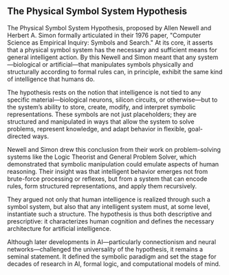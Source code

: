 
## The Physical Symbol System Hypothesis

The Physical Symbol System Hypothesis, proposed by Allen Newell and Herbert A. Simon formally articulated
in their 1976 paper, "Computer Science as Empirical Inquiry: Symbols and Search." At its core, it asserts that
a physical symbol system has the necessary and sufficient means for general intelligent action. By this
Newell and Simon meant that any system—biological or artificial—that manipulates symbols physically and
structurally according to formal rules can, in principle, exhibit the same kind of intelligence that humans do.

The hypothesis rests on the notion that intelligence is not tied to any specific material—biological
neurons, silicon circuits, or otherwise—but to the system’s ability to store, create, modify, and interpret
symbolic representations. These symbols are not just placeholders; they are structured and manipulated
in ways that allow the system to solve problems, represent knowledge, and adapt behavior in flexible,
goal-directed ways.

Newell and Simon drew this conclusion from their work on problem-solving systems like the Logic Theorist
and General Problem Solver, which demonstrated that symbolic manipulation could emulate aspects of human
reasoning. Their insight was that intelligent behavior emerges not from brute-force processing or reflexes,
but from a system that can encode rules, form structured representations, and apply them recursively.

They argued not only that human intelligence is realized through such a symbol system, but also that any
intelligent system must, at some level, instantiate such a structure. The hypothesis is thus both descriptive
and prescriptive: it characterizes human cognition and defines the necessary architecture for artificial
intelligence.

Although later developments in AI—particularly connectionism and neural networks—challenged the universality
of the hypothesis, it remains a seminal statement. It defined the symbolic paradigm and set the stage for
decades of research in AI, formal logic, and computational models of mind.

